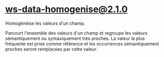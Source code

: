 # ws-data-homogenise@2.1.0

Homogénéise les valeurs d'un champ.

Parcourt l'ensemble des valeurs d'un champ et regroupe les valeurs sémantiquement ou syntaxiquement très proches. La valeur la plus fréquente est prise comme référence et les occurrences sémantiquement proches seront remplacées par cette valeur.
